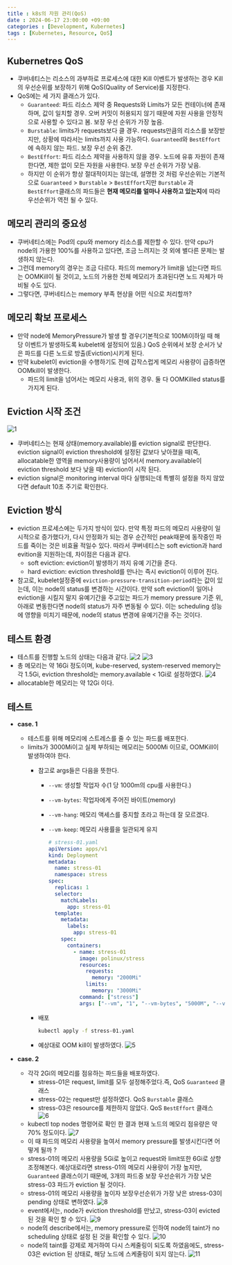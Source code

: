 ```yaml
---
title : k8s의 자원 관리(QoS)
date : 2024-06-17 23:00:00 +09:00
categories : [Development, Kubernetes]
tags : [Kubernetes, Resource, QoS]
---
```


## Kubernetres QoS

- 쿠버네티스는 리소스의 과부하로 프로세스에 대한 Kill 이벤트가 발생하는 경우 Kill의 우선순위를 보장하기 위해 QoS(Quality of Service)를 지정한다.
- QoS에는 세 가지 클래스가 있다.
  - `Guaranteed`: 파드 리소스 제약 중 Requests와 Limits가 모든 컨테이너에 존재하며, 값이 일치할 경우. 오버 커밋이 허용되지 않기 때문에 자원 사용을 안정적으로 사용할 수 있다고 봄. 보장 우선 순위가 가장 높음.
  - `Burstable`: limits가 requests보다 클 경우. requests만큼의 리소스를 보장받지만, 상황에 따라서는 limits까지 사용 가능하다. `Guaranteed`와 `BestEffort`에 속하지 않는 파드. 보장 우선 순위 중간.
  - `BestEffort`: 파드 리소스 제약을 사용하지 않을 경우. 노드에 유휴 자원이 존재한다면, 제한 없이 모든 자원을 사용한다. 보장 우선 순위가 가장 낮음.
  - 하지만 이 순위가 항상 절대적이지는 않는데, 설명한 것 처럼 우선순위는 기본적으로 `Guaranteed` > `Burstable` > `BestEffort`지만 `Burstable` 과 `BestEffort`클래스의 파드들은 **현재 메모리를 얼마나 사용하고 있는지**에 따라 우선순위가 역전 될 수 있다.

## 메모리 관리의 중요성

- 쿠버네티스에는 Pod의 cpu와 memory 리소스를 제한할 수 있다. 만약 cpu가 node의 가용한 100%를 사용하고 있다면, 조금 느려지는 것 외에 별다른 문제는 발생하지 않는다.
- 그런데 memory의 경우는 조금 다르다. 파드의 memory가 limit을 넘는다면 파드는 OOMKill이 될 것이고, 노드의 가용한 전체 메모리가 초과된다면 노드 자체가 마비될 수도 있다.
- 그렇다면, 쿠버네티스는 memory 부족 현상을 어떤 식으로 처리할까?

## 메모리 확보 프로세스

- 만약 node에 MemoryPressure가 발생 할 경우(기본적으로 100Mi이하일 때 해당 이벤트가 발생하도록 kubelet에 설정되어 있음.) QoS 순위에서 보장 순서가 낮은 파드를 다른 노드로 방출(Eviction)시키게 된다.
- 만약 kubelet이 eviction을 수행하기도 전에 갑작스럽게 메모리 사용량이 급증하면 OOMkill이 발생한다.
  - 파드의 limit을 넘어서는 메모리 사용과, 위의 경우. 둘 다 OOMKilled status를 가지게 된다.

## Eviction 시작 조건

![1](assets\post_imgs\2024-04-17-k8s_resource_controll\1.png)

- 쿠버네티스는 현재 상태(memory.available)를 eviction signal로 판단한다. eviction signal이  eviction threshold에 설정된 값보다 낮아졌을 때(즉, allocatable한 영역을 memory사용량이 넘어서서 memory.available이  eviction threshold 보다 낮을 때) eviction이 시작 된다.
- eviction signal은  monitoring interval 마다 실행되는데 특별히 설정을 하지 않았다면 default 10초 주기로 확인한다.

## Eviction 방식

- eviction 프로세스에는 두가지 방식이 있다. 만약 특정 파드의 메모리 사용량이 일시적으로 증가했다가, 다시 안정화가 되는 경우 순간적인 peak때문에 동작중인 파드를 죽이는 것은 비효율 적일수 있다. 따라서 쿠버네티스는 soft eviction과 hard evition을 지원하는데, 차이점은 다음과 같다.
  - soft eviction: eviction이 발생하기 까지 유예 기간을 준다.
  - hard eviction: eviction threshold를 만나는 즉시 eviction이 이루어 진다.
- 참고로, kubelet설정중에 `eviction-pressure-transition-period`라는 값이 있는데, 이는 node의 status를 변경하는 시간이다. 만약 soft eviction이 일어나 eviction을 시킬지 말지 유예기간을 주고있는 파드가 memory pressure 기준 위, 아래로 변동한다면 node의 status가 자주 변동될 수 있다. 이는 scheduling 성능에 영향을 미치기 때문에, node의 status 변경에 유예기간을 주는 것이다.

## 테스트 환경

- 테스트를 진행할 노드의 상태는 다음과 같다.
![2](assets\post_imgs\2024-04-17-k8s_resource_controll\2.png)
![3](assets\post_imgs\2024-04-17-k8s_resource_controll\3.png)
- 총 메모리는 약 16Gi 정도이며, kube-reserved, system-reserved memory는 각 1.5Gi, eviction threshold는 memory.available < 1Gi로 설정하였다.
![4](assets\post_imgs\2024-04-17-k8s_resource_controll\4.png)
- allocatable한 메모리는 약 12Gi 이다.

## 테스트

- **case. 1**
  - 테스트를 위해 메모리에 스트레스를 줄 수 있는 파드를 배포한다.
  - limits가 3000Mi이고 실제 부하되는 메모리는 5000Mi 이므로, OOMKill이 발생하여야 한다.
    - 참고로 args들은 다음을 뜻한다.
      - `--vm`: 생성할 작업자 수(1 당 1000m의 cpu를 사용한다.)
      - `--vm-bytes`: 작업자에게 주어진 바이트(memory)
      - `--vm-hang`: 메모리 액세스를 중지할 초라고 하는데 잘 모르겠다.
      - `--vm-keep`: 메모리 사용률을 일관되게 유지

        ```yaml
        # stress-01.yaml
        apiVersion: apps/v1
        kind: Deployment
        metadata:
          name: stress-01
          namespace: stress
        spec:
          replicas: 1
          selector:
            matchLabels:
              app: stress-01
          template:
            metadata:
              labels:
                app: stress-01
            spec:
              containers:
                - name: stress-01
                  image: polinux/stress
                  resources:
                    requests:
                      memory: "2000Mi"
                    limits:
                      memory: "3000Mi"
                  command: ["stress"]
                  args: ["--vm", "1", "--vm-bytes", "5000M", "--vm-hang", "1", "--vm-keep"]
        ```

    - 배포

        ```bash
        kubectl apply -f stress-01.yaml
        ```

    - 예상대로 OOM kill이 발생하였다.
        ![5](assets\post_imgs\2024-04-17-k8s_resource_controll\5.png)

- **case. 2**
  - 각각 2Gi의 메모리를 점유하는 파드들을 배포하였다.
    - stress-01은 request, limit를 모두 설정해주었다.즉, QoS `Guaranteed` 클래스
    - stress-02는 request만 설정하였다. QoS `Burstable` 클래스
    - stress-03은 resource를 제한하지 않았다. QoS `BestEffort` 클래스
      ![6](assets\post_imgs\2024-04-17-k8s_resource_controll\6.png)
  - kubectl top nodes 명령어로 확인 한 결과 현재 노드의 메모리 점유량은 약 70% 정도이다.
      ![7](assets\post_imgs\2024-04-17-k8s_resource_controll\7.png)
  - 이 때 파드의 메모리 사용량을 높여서 memory pressure를 발생시킨다면 어떻게 될까 ?
  - stress-01의 메모리 사용량을 5Gi로 높이고 request와 limit또한 6Gi로 상향 조정해본다. 예상대로라면 stress-01의 메모리 사용량이 가장 높지만, `Guaranteed` 클래스이기 때문에, 3개의 파드중 보장 우선순위가 가장 낮은 stress-03 파드가 eviction 될 것이다.
  - stress-01의 메모리 사용량을 높이자 보장우선순위가 가장 낮은 stress-03이 pending 상태로 변하였다.
      ![8](assets\post_imgs\2024-04-17-k8s_resource_controll\8.png)
  - event에서는, node가 eviction threshold를 만났고, stress-03이 evicted된 것을 확인 할 수 있다.
      ![9](assets\post_imgs\2024-04-17-k8s_resource_controll\9.png)
  - node의 describe에서는, memory pressure로 인하여 node의 taint가 no scheduling 상태로 설정 된 것을 확인할 수 있다.
      ![10](assets\post_imgs\2024-04-17-k8s_resource_controll\10.png)
  - node의 taint를 강제로 제거하여 다시 스케줄링이 되도록 하였음에도, stress-03은 eviction 된 상태로, 해당 노드에 스케줄링이 되지 않는다.
      ![11](assets\post_imgs\2024-04-17-k8s_resource_controll\11.png)
